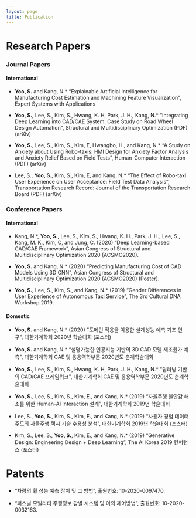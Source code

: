 ```yaml
---
layout: page
title: Publication
---
```

# Research Papers

### Journal Papers

#### International

- **Yoo, S.** and Kang, N.* “Explainable Artificial Intelligence for Manufacturing Cost Estimation and Machining Feature Visualization", Expert Systems with Applications

- **Yoo, S.**, Lee, S., Kim, S., Hwang, K. H, Park, J. H., Kang, N.* “Integrating Deep Learning into CAD/CAE System: Case Study on Road Wheel Design Automation", Structural and Multidisciplinary Optimization (PDF) (arXiv)

- **Yoo, S.**, Lee, S., Kim, S., Kim, E, Hwangbo, H., and Kang, N.* “A Study on Anxiety about Using Robo-taxis: HMI Design for Anxiety Factor Analysis and Anxiety Relief Based on Field Tests”, Human-Computer Interaction (PDF) (arXiv)

- Lee, S., **Yoo, S.**, Kim, S., Kim, E, and Kang, N.* “The Effect of Robo-taxi User Experience on User Acceptance: Field Test Data Analysis”, Transportation Research Record: Journal of the Transportation Research Board (PDF) (arXiv)

### Conference Papers

#### International

- Kang, N.*, **Yoo, S.**, Lee, S., Kim, S., Hwang, K. H., Park, J. H., Lee, S., Kang, M. K., Kim, C, and Jung, C. (2020) “Deep Learning-based CAD/CAE Framework”, Asian Congress of Structural and Multidisciplinary Optimization 2020 (ACSMO2020).

- **Yoo, S.** and Kang, N.* (2020) “Predicting Manufacturing Cost of CAD Models Using 3D CNN”, Asian Congress of Structural and Multidisciplinary Optimization 2020 (ACSMO2020) (Poster).

- **Yoo, S.**, Lee, S., Kim, S., and Kang, N.* (2019) “Gender Differences in User Experience of Autonomous Taxi Service”, The 3rd Cultural DNA Workshop 2019.

#### Domestic

- **Yoo, S.** and Kang, N.* (2020) "도메인 적응을 이용한 설계성능 예측 기초 연구", 대한기계학회 2020년 학술대회 (포스터)

- **Yoo, S.** and Kang, N.* “설명가능한 인공지능 기반의 3D CAD 모델 제조원가 예측", 대한기계학회 CAE 및 응용역학부문 2020년도 춘계학술대회

- **Yoo, S.**, Lee, S., Kim, S., Hwang, K. H, Park, J. H., Kang, N.* “딥러닝 기반의 CAD/CAE 프레임워크", 대한기계학회 CAE 및 응용역학부문 2020년도 춘계학술대회

- **Yoo, S.**, Lee, S., Kim, S., Kim, E., and Kang, N.* (2019) “자율주행 불안감 해소를 위한 Human-AI Interaction 설계”, 대한기계학회 2019년 학술대회

- Lee, S., **Yoo, S.**, Kim, S., Kim, E., and Kang, N.* (2019) “사용자 경험 데이터 주도의 자율주행 택시 기술 수용성 분석”, 대한기계학회 2019년 학술대회 (포스터)

- Kim, S., Lee, S., **Yoo, S.**, Kim, E., and Kang, N.* (2019) “Generative Design: Engineering Design + Deep Learning”, The AI Korea 2019 컨퍼런스 (포스터)

# Patents

- “차량의 휠 성능 예측 장치 및 그 방법”, 출원번호: 10-2020-0097470.
 
- “퍼스널 모빌리티 주행정보 감별 시스템 및 이의 제어방법”, 출원번호: 10-2020-0032163.
